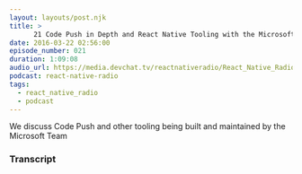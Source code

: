 ```yaml
---
layout: layouts/post.njk
title: >
      21 Code Push in Depth and React Native Tooling with the Microsoft Team
date: 2016-03-22 02:56:00
episode_number: 021
duration: 1:09:08
audio_url: https://media.devchat.tv/reactnativeradio/React_Native_Radio_Episode_21.mp3
podcast: react-native-radio
tags: 
  - react_native_radio
  - podcast
---
```


We discuss Code Push and other tooling being built and maintained by the Microsoft Team



### Transcript


